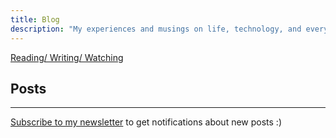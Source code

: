 ```yaml
---
title: Blog
description: "My experiences and musings on life, technology, and everything in between."
---
```


[Reading/ Writing/ Watching](../reading.html)

## Posts

---

[Subscribe to my newsletter](https://fuzzymf.substack.com/subscribe) to get notifications about new posts :)